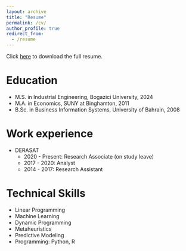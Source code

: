 ```yaml
---
layout: archive
title: "Resume"
permalink: /cv/
author_profile: true
redirect_from:
  - /resume
---
```


Click [here](https://abdulaziz-aldoseri.github.io/files/Abdulaziz_Aldoseri_CV.pdf) to download the full resume.

Education
======
* M.S. in Industrial Engineering, Bogazici University, 2024
* M.A. in Economics, SUNY at Binghamton, 2011
* B.Sc. in Business Information Systems, University of Bahrain, 2008

Work experience
======
* DERASAT
  * 2020 - Present: Research Associate (on study leave)
  * 2017 - 2020: Analyst
  * 2014 - 2017: Research Assistant
  
Technical Skills
======
* Linear Programming
* Machine Learning
* Dynamic Programming
* Metaheuristics
* Predictive Modeling
* Programming: Python, R
